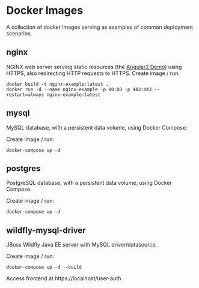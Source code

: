 # Docker Images
A collection of docker images serving as examples of common deployment scenarios.

## nginx
NGINX web server serving static resources (the [Angular2 Demo](https://github.com/pwalser75/angular2-demo)) using HTTPS, also redirecting HTTP requests to HTTPS.
Create image / run:

    docker build -t nginx-example:latest .
    docker run -d --name nginx-example -p 80:80 -p 443:443 --restart=always nginx-example:latest

## mysql
MySQL database, with a persistent data volume, using Docker Compose.

Create image / run:

    docker-compose up -d
	
## postgres
PostgreSQL database, with a persistent data volume, using Docker Compose.

Create image / run:

    docker-compose up -d

## wildfly-mysql-driver
JBoss Wildfly Java EE server with MySQL driver/datasource.

Create image / run:

    docker-compose up -d --build

Access frontend at https://localhost/user-auth


